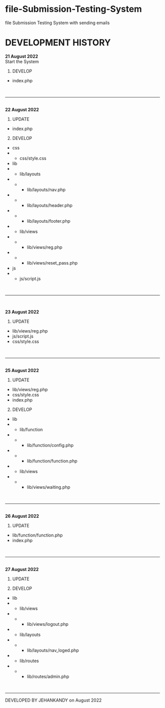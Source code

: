 # file-Submission-Testing-System
file Submission Testing System with sending emails
<br>


# DEVELOPMENT HISTORY
<b>21 August 2022</b><br>
Start the System

  1. DEVELOP 
  - index.php

<br><hr><br>
<b>22 August 2022</b>
  1. UPDATE 
  - index.php
  
  2. DEVELOP 
  - css
  - - css/style.css
  - lib
  - - lib/layouts
  - - - lib/layouts/nav.php
  - - - lib/layouts/header.php
  - - - lib/layouts/footer.php
  - - lib/views
  - - - lib/views/reg.php
  - - - lib/views/reset_pass.php
  - js
  - - js/script.js
  
<br><hr><br>


<b>23 August 2022</b>
1. UPDATE
  - lib/views/reg.php
  - js/script.js
  - css/style.css
  
  
<br><hr><br>
<b>25 August 2022</b>
  1. UPDATE 
  - lib/views/reg.php
  - css/style.css
  - index.php
  
  2. DEVELOP 
  - lib
  - - lib/function
  - - - lib/function/config.php
  - - - lib/function/function.php
  - - lib/views
  - - - lib/views/waiting.php

<br><hr><br>
<b>26 August 2022</b>
  1. UPDATE 
  - lib/function/function.php
  - index.php
  
<br><hr><br>
<b>27 August 2022</b>
  1. UPDATE 

  
  2. DEVELOP 
  - lib
  - - lib/views
  - - - lib/views/logout.php
  - - lib/layouts
  - - - lib/layouts/nav_loged.php
  - - lib/routes
  - - - lib/routes/admin.php


<br><hr>

DEVELOPED BY JEHANKANDY on August 2022

